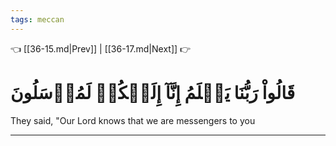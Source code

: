 ```yaml
---
tags: meccan
---
```


👈 [[36-15.md|Prev]] | [[36-17.md|Next]] 👉

# قَالُواْ رَبُّنَا يَعۡلَمُ إِنَّآ إِلَيۡكُمۡ لَمُرۡسَلُونَ

They said, "Our Lord knows that we are messengers to you

---

